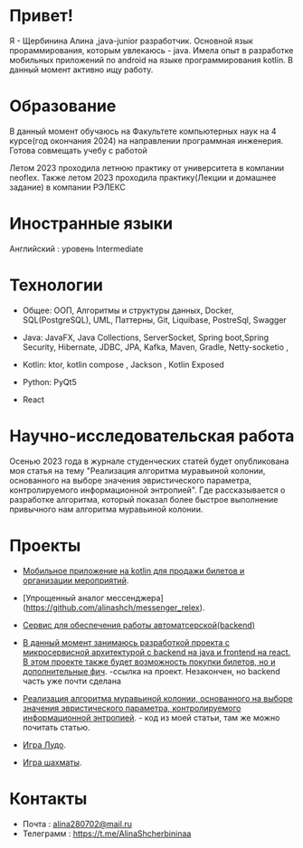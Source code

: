 # Привет! 
Я - Щербинина Алина ,java-junior разработчик. Основной язык прораммирования, которым увлекаюсь - java. Имела опыт в разработке мобильных приложений по android на языке программирования kotlin.
В данный момент активно ищу работу. 

# Образование
В данный момент обучаюсь на  Факультете компьютерных наук на 4 курсе(год окончания 2024) на направлении программная инженерия. Готова совмещать учебу с работой

Летом 2023 проходила летнюю практику от университета в компании neoflex.
Также летом 2023 проходила практику(Лекции и домашнее задание) в компании РЭЛЕКС

# Иностранные языки
Английский : уровень Intermediate

# Технологии
* Общее:
 ООП, Алгоритмы и структуры данных, Docker, SQL(PostgreSQL), UML, Паттерны, Git, Liquibase, PostreSql, Swagger

* Java:
 JavaFX, Java Collections, ServerSocket, Spring boot,Spring Security, Hibernate, JDBC, JPA, Kafka, Maven, Gradle, Netty-socketio , 

* Kotlin:
 ktor, kotlin compose , Jackson , Kotlin Exposed 

* Python:
 PyQt5

* React

# Научно-исследовательская работа
Осенью 2023 года в журнале студенческих статей будет опубликована моя статья на тему "Реализация алгоритма муравьиной колонии, основанного на выборе значения эвристического параметра, контролируемого информационной энтропией". Где рассказывается о разработке алгоритма, который показал более быстрое выполнение привычного нам алгоритма муравьиной колонии. 

# Проекты
* [Мобильное приложение на kotlin для продажи билетов  и организации мероприятий](https://github.com/alinashch/TicketEase_frontend).
* [Упрощенный аналог мессенджера] (https://github.com/alinashch/messenger_relex).
* [Сервис для обеспечения работы автоматсерской(backend)](https://github.com/alinashch/avtoservice_hibernate_springMVC)

* [В данный момент занимаюсь разработкой проекта с микросервисной архитектурой с backend на java и frontend на react. В этом проекте также будет возможность покупки билетов, но и дополнительные фич](https://github.com/alinashch/microservice_ticketSeller). -ссылка на проект. Незакончен, но backend часть уже почти сделана

* [Реализация алгоритма муравьиной колонии, основанного на выборе значения эвристического параметра, контролируемого информационной энтропией](https://github.com/alinashch/MyProject). - код из моей статьи,  там же можно почитать статью.

* [Игра Лудо](https://github.com/alinashch/Game-Ludo-).

* [Игра шахматы](https://github.com/alinashch/SimpleGameChess).

# Контакты
* Почта : alina280702@mail.ru
* Телеграмм : https://t.me/AlinaShcherbininaa
